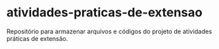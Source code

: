 # atividades-praticas-de-extensao 
 Repositório para armazenar arquivos e códigos do projeto de atividades práticas de extensão.
